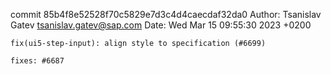 commit 85b4f8e52528f70c5829e7d3c4d4caecdaf32da0
Author: Tsanislav Gatev <tsanislav.gatev@sap.com>
Date:   Wed Mar 15 09:55:30 2023 +0200

    fix(ui5-step-input): align style to specification (#6699)
    
    fixes: #6687
